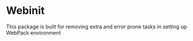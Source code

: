 # Webinit
This package is built for removing extra and error prone tasks in setting up WebPack environment